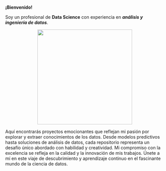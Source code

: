 **¡Bienvenido!**

Soy un profesional de **Data Science** con experiencia en ***análisis y ingeniería de datos***.

<p align='center'>
<img src="https://www.google.com/url?sa=i&url=https%3A%2F%2Fsicreesinnovas.com%2F10389-2%2F&psig=AOvVaw19ulABmCHErLYVsKuLMIpC&ust=1709148872061000&source=images&cd=vfe&opi=89978449&ved=0CBIQjRxqFwoTCJi40-2hzIQDFQAAAAAdAAAAABAa"  height=300>
<p>
  
Aquí encontrarás proyectos emocionantes que reflejan mi pasión por explorar y extraer conocimientos de los datos. 
Desde modelos predictivos hasta soluciones de análisis de datos, cada repositorio representa un desafío único abordado con habilidad y creatividad. 
Mi compromiso con la excelencia se refleja en la calidad y la innovación de mis trabajos. Únete a mí en este viaje de descubrimiento y aprendizaje continuo en el fascinante mundo de la ciencia de datos.
